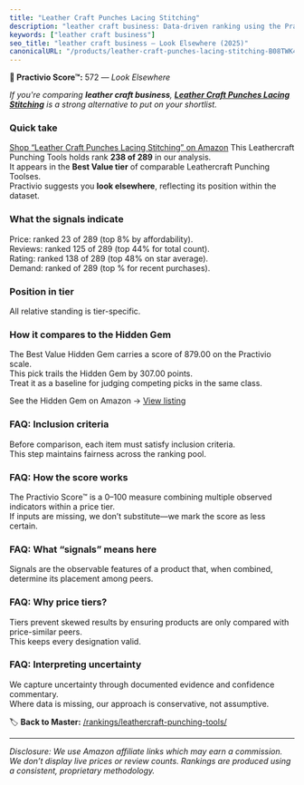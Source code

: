 ```yaml
---
title: "Leather Craft Punches Lacing Stitching"
description: "leather craft business: Data-driven ranking using the Practivio Score™. Positioned by quality, value, demand, findability, momentum."
keywords: ["leather craft business"]
seo_title: "leather craft business — Look Elsewhere (2025)"
canonicalURL: "/products/leather-craft-punches-lacing-stitching-B08TWK4JQ2/"
---
```


**🚫 Practivio Score™:** 572 — _Look Elsewhere_


*If you're comparing **leather craft business**, **[Leather Craft Punches Lacing Stitching](https://www.amazon.com/dp/B08TWK4JQ2?tag=practivio-20)** is a strong alternative to put on your shortlist.*
### Quick take
[Shop “Leather Craft Punches Lacing Stitching” on Amazon](https://www.amazon.com/dp/B08TWK4JQ2?tag=practivio-20)
This Leathercraft Punching Tools holds rank **238 of 289** in our analysis.  
It appears in the **Best Value tier** of comparable Leathercraft Punching Toolses.  
Practivio suggests you **look elsewhere**, reflecting its position within the dataset.

### What the signals indicate
Price: ranked 23 of 289 (top 8% by affordability).  
Reviews: ranked 125 of 289 (top 44% for total count).  
Rating: ranked 138 of 289 (top 48% on star average).  
Demand: ranked  of 289 (top % for recent purchases).

### Position in tier
All relative standing is tier-specific.

### How it compares to the Hidden Gem
The Best Value Hidden Gem carries a score of 879.00 on the Practivio scale.  
This pick trails the Hidden Gem by 307.00 points.  
Treat it as a baseline for judging competing picks in the same class.  

See the Hidden Gem on Amazon → [View listing](https://www.amazon.com/dp/B06ZXYSCYZ?tag=practivio-20)

### FAQ: Inclusion criteria
Before comparison, each item must satisfy inclusion criteria.  
This step maintains fairness across the ranking pool.

### FAQ: How the score works
The Practivio Score™ is a 0–100 measure combining multiple observed indicators within a price tier.  
If inputs are missing, we don’t substitute—we mark the score as less certain.

### FAQ: What “signals” means here
Signals are the observable features of a product that, when combined, determine its placement among peers.

### FAQ: Why price tiers?
Tiers prevent skewed results by ensuring products are only compared with price-similar peers.  
This keeps every designation valid.

### FAQ: Interpreting uncertainty
We capture uncertainty through documented evidence and confidence commentary.  
Where data is missing, our approach is conservative, not assumptive.


🏷️ **Back to Master:** [/rankings/leathercraft-punching-tools/](/rankings/leathercraft-punching-tools/)

---
_Disclosure: We use Amazon affiliate links which may earn a commission. We don’t display live prices or review counts. Rankings are produced using a consistent, proprietary methodology._
